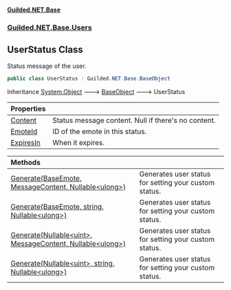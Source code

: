 
#### [Guilded.NET.Base](index 'index')
### [Guilded.NET.Base.Users](index#Guilded_NET_Base_Users 'Guilded.NET.Base.Users')
## UserStatus Class
Status message of the user.  
```csharp
public class UserStatus : Guilded.NET.Base.BaseObject
```

Inheritance [System.Object](https://docs.microsoft.com/en-us/dotnet/api/System.Object 'System.Object') &#129106; [BaseObject](BaseObject 'Guilded.NET.Base.BaseObject') &#129106; UserStatus  

| Properties | |
| :--- | :--- |
| [Content](UserStatus_Content 'Guilded.NET.Base.Users.UserStatus.Content') | Status message content. Null if there's no content.<br/> |
| [EmoteId](UserStatus_EmoteId 'Guilded.NET.Base.Users.UserStatus.EmoteId') | ID of the emote in this status.<br/> |
| [ExpiresIn](UserStatus_ExpiresIn 'Guilded.NET.Base.Users.UserStatus.ExpiresIn') | When it expires.<br/> |

| Methods | |
| :--- | :--- |
| [Generate(BaseEmote, MessageContent, Nullable&lt;ulong&gt;)](UserStatus_Generate(BaseEmote_MessageContent_Nullable_ulong_) 'Guilded.NET.Base.Users.UserStatus.Generate(Guilded.NET.Base.BaseEmote, Guilded.NET.Base.Chat.MessageContent, System.Nullable&lt;ulong&gt;)') | Generates user status for setting your custom status.<br/> |
| [Generate(BaseEmote, string, Nullable&lt;ulong&gt;)](UserStatus_Generate(BaseEmote_string_Nullable_ulong_) 'Guilded.NET.Base.Users.UserStatus.Generate(Guilded.NET.Base.BaseEmote, string, System.Nullable&lt;ulong&gt;)') | Generates user status for setting your custom status.<br/> |
| [Generate(Nullable&lt;uint&gt;, MessageContent, Nullable&lt;ulong&gt;)](UserStatus_Generate(Nullable_uint__MessageContent_Nullable_ulong_) 'Guilded.NET.Base.Users.UserStatus.Generate(System.Nullable&lt;uint&gt;, Guilded.NET.Base.Chat.MessageContent, System.Nullable&lt;ulong&gt;)') | Generates user status for setting your custom status.<br/> |
| [Generate(Nullable&lt;uint&gt;, string, Nullable&lt;ulong&gt;)](UserStatus_Generate(Nullable_uint__string_Nullable_ulong_) 'Guilded.NET.Base.Users.UserStatus.Generate(System.Nullable&lt;uint&gt;, string, System.Nullable&lt;ulong&gt;)') | Generates user status for setting your custom status.<br/> |

